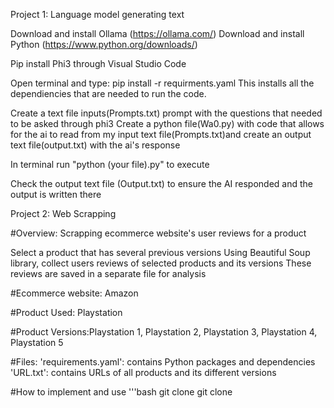 Project 1: Language model generating text

Download and install Ollama (https://ollama.com/) Download and install Python (https://www.python.org/downloads/)

Pip install Phi3 through Visual Studio Code

Open terminal and type: pip install -r requirments.yaml This installs all the dependiencies that are needed to run the code.

Create a text file inputs(Prompts.txt) prompt with the questions that needed to be asked through phi3 Create a python file(Wa0.py) with code that allows for the ai to read from my input text file(Prompts.txt)and create an output text file(output.txt) with the ai's response

In terminal run "python (your file).py" to execute

Check the output text file (Output.txt) to ensure the AI responded and the output is written there


Project 2: Web Scrapping

#Overview: Scrapping ecommerce website's user reviews for a product

Select a product that has several previous versions Using Beautiful Soup library, collect users reviews of selected products and its versions These reviews are saved in a separate file for analysis

#Ecommerce website: Amazon

#Product Used: Playstation

#Product Versions:Playstation 1, Playstation 2, Playstation 3, Playstation 4, Playstation 5

#Files: 'requirements.yaml': contains Python packages and dependencies 'URL.txt': contains URLs of all products and its different versions

#How to implement and use 
'''bash git clone
git clone <repository-URL>
